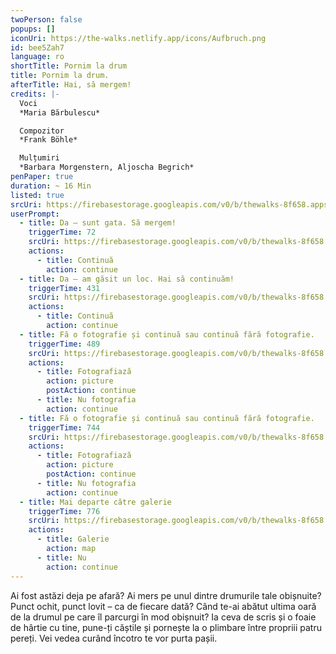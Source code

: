 ```yaml
---
twoPerson: false
popups: []
iconUri: https://the-walks.netlify.app/icons/Aufbruch.png
id: bee5Zah7
language: ro
shortTitle: Pornim la drum
title: Pornim la drum.
afterTitle: Hai, să mergem!
credits: |-
  Voci
  *Maria Bărbulescu*

  Compozitor
  *Frank Böhle*

  Mulțumiri
  *Barbara Morgenstern, Aljoscha Begrich*
penPaper: true
duration: ~ 16 Min
listed: true
srcUri: https://firebasestorage.googleapis.com/v0/b/thewalks-8f658.appspot.com/o/mp3%2Fapi-v1%2Fro_bee5Zah7%2FWalk_7__AUFBRUCH__RO_.mp3?alt=media&token=58983886-97bb-4a94-b8b9-b63f114ac7a1
userPrompt:
  - title: Da – sunt gata. Să mergem!
    triggerTime: 72
    srcUri: https://firebasestorage.googleapis.com/v0/b/thewalks-8f658.appspot.com/o/mp3%2Fv0%2Fde_bee5Zah7%2Fde_bee5Zah7_loop_1.mp3?alt=media&token=61c4d8ff-7332-4b83-8ca9-d0951f94261c
    actions:
      - title: Continuă
        action: continue
  - title: Da – am găsit un loc. Hai să continuăm!
    triggerTime: 431
    srcUri: https://firebasestorage.googleapis.com/v0/b/thewalks-8f658.appspot.com/o/mp3%2Fv0%2Fde_bee5Zah7%2Fde_bee5Zah7_loop_2.mp3?alt=media&token=5cc78231-0772-44cb-b4bb-7efd873ad045
    actions:
      - title: Continuă
        action: continue
  - title: Fă o fotografie și continuă sau continuă fără fotografie.
    triggerTime: 489
    srcUri: https://firebasestorage.googleapis.com/v0/b/thewalks-8f658.appspot.com/o/mp3%2Fv0%2Fde_bee5Zah7%2Fde_bee5Zah7_loop_3.mp3?alt=media&token=eee75c2a-c745-4e38-9bba-83d277346aa0
    actions:
      - title: Fotografiază
        action: picture
        postAction: continue
      - title: Nu fotografia
        action: continue
  - title: Fă o fotografie și continuă sau continuă fără fotografie.
    triggerTime: 744
    srcUri: https://firebasestorage.googleapis.com/v0/b/thewalks-8f658.appspot.com/o/mp3%2Fv0%2Fde_bee5Zah7%2Fde_bee5Zah7_loop_4.mp3?alt=media&token=3df62014-aaec-4560-8d39-4b792913f7ce
    actions:
      - title: Fotografiază
        action: picture
        postAction: continue
      - title: Nu fotografia
        action: continue
  - title: Mai departe către galerie
    triggerTime: 776
    srcUri: https://firebasestorage.googleapis.com/v0/b/thewalks-8f658.appspot.com/o/static%2Fmedias%2Fmulti_Zeubeel8_loop.mp3?alt=media&token=88349085-3303-48b9-bdc6-fd7b09519a26
    actions:
      - title: Galerie
        action: map
      - title: Nu
        action: continue
---
```

Ai fost astăzi deja pe afară? Ai mers pe unul dintre drumurile tale obișnuite? Punct ochit, punct lovit – ca de fiecare dată? Când te-ai abătut ultima oară de la drumul pe care îl parcurgi în mod obișnuit? Ia ceva de scris și o foaie de hârtie cu tine, pune-ți căștile și pornește la o plimbare între propriii patru pereți. Vei vedea curând încotro te vor purta pașii.
